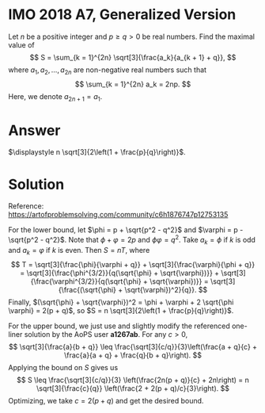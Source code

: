 # IMO 2018 A7, Generalized Version

Let $n$ be a positive integer and $p \geq q > 0$ be real numbers.
Find the maximal value of
$$ S = \sum_{k = 1}^{2n} \sqrt[3]{\frac{a_k}{a_{k + 1} + q}}, $$
where $a_1, a_2, \ldots, a_{2n}$ are non-negative real numbers such that
$$ \sum_{k = 1}^{2n} a_k = 2np. $$
Here, we denote $a_{2n + 1} = a_1$.



# Answer

$\displaystyle n \sqrt[3]{2\left(1 + \frac{p}{q}\right)}$.



# Solution

Reference: <https://artofproblemsolving.com/community/c6h1876747p12753135>

For the lower bound, let $\phi = p + \sqrt{p^2 - q^2}$ and $\varphi = p - \sqrt{p^2 - q^2}$.
Note that $\phi + \varphi = 2p$ and $\phi \varphi = q^2$.
Take $a_k = \phi$ if $k$ is odd and $a_k = \varphi$ if $k$ is even.
Then $S = nT$, where
$$ T = \sqrt[3]{\frac{\phi}{\varphi + q}} + \sqrt[3]{\frac{\varphi}{\phi + q}} = \sqrt[3]{\frac{\phi^{3/2}}{q(\sqrt{\phi} + \sqrt{\varphi})}} + \sqrt[3]{\frac{\varphi^{3/2}}{q(\sqrt{\phi} + \sqrt{\varphi})}} = \sqrt[3]{\frac{(\sqrt{\phi} + \sqrt{\varphi})^2}{q}}. $$
Finally, $(\sqrt{\phi} + \sqrt{\varphi})^2 = \phi + \varphi + 2 \sqrt{\phi \varphi} = 2(p + q)$, so $S = n \sqrt[3]{2\left(1 + \frac{p}{q}\right)}$.

For the upper bound, we just use and slightly modify the referenced one-liner solution by the AoPS user __a1267ab__.
For any $c > 0$,
$$ \sqrt[3]{\frac{a}{b + q}} \leq \frac{\sqrt[3]{c/q}}{3}\left(\frac{a + q}{c} + \frac{a}{a + q} + \frac{q}{b + q}\right). $$
Applying the bound on $S$ gives us
$$ S \leq \frac{\sqrt[3]{c/q}}{3} \left(\frac{2n(p + q)}{c} + 2n\right) = n \sqrt[3]{\frac{c}{q}} \left(\frac{2 + 2(p + q)/c}{3}\right). $$
Optimizing, we take $c = 2(p + q)$ and get the desired bound.
